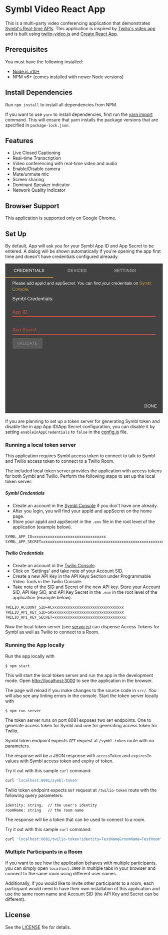 # Symbl Video React App

This is a multi-party video conferencing application that demonstrates [Symbl's Real-time APIs](https://docs.symbl.ai/#real-time-websocket-api). This application is inspired by [Twilio's video app](https://github.com/twilio/twilio-video-app-react) and is built using [twilio-video.js](https://github.com/twilio/twilio-video-app-react) and [Create React App](https://github.com/facebook/create-react-app).

## Prerequisites
You must have the following installed:

* [Node.js v10+](https://nodejs.org/en/download/)
* NPM v6+ (comes installed with newer Node versions)

## Install Dependencies

Run `npm install` to install all dependencies from NPM.

If you want to use `yarn` to install dependencies, first run the [yarn import](https://classic.yarnpkg.com/en/docs/cli/import/) command. This will ensure that yarn installs the package versions that are specified in `package-lock.json`.

## Features
* Live Closed Captioning
* Real-time Transcription
* Video conferencing with real-time video and audio
* Enable/Disable camera
* Mute/unmute mic
* Screen sharing
* Dominant Speaker indicator
* Network Quality Indicator

## Browser Support
This application is supported only on Google Chrome.

## Set Up

By default, App will ask you for your Symbl App ID and App Secret to be entered. A dialog will be shown automatically if you're opening the app first time and doesn't have credentials configured alreaady.
 
![Symbl Credentials Dialog](./docs/symbl-credentials.png?v=4&s=100)
 
If you are planning to set up a token server for generating Symbl token and disable the in app App ID/App Secret configuration, you can disable it by setting `enableInAppCredentials` to `false` in the [config.js](https://github.com/symblai/symbl-twilio-video-react/blob/a42d0394ae7ff7c67cdf35df0bd3b013a3cdcfb5/src/config.js#L5) file.

### Running a local token server
This application requires Symbl access token to connect to talk to Symbl and Twilio access token to connect to a Twilio Room.

The included local token server provides the application with access tokens for both Symbl and Twilio. Perform the following steps to set up the local token server:

##### Symbl Credentials
* Create an account in the [Symbl Console](https://platform.symbl.ai) if you don't have one already.
* After you login, you will find your appId and appSecret on the home page.
* Store your appId and appSecret in the `.env` file in the root level of the application (example below).

```.env
SYMBL_APP_ID=xxxxxxxxxxxxxxxxxxxxxxxxxxxxxxxx
SYMBL_APP_SECRET=xxxxxxxxxxxxxxxxxxxxxxxxxxxxxxxxxxxxxxxxxxxxxxxxxxxxxxxxxxxxxxxx
```

##### Twilio Credentials
* Create an account in the [Twilio Console](https://www.twilio.com/login).
* Click on 'Settings' and take note of your Account SID.
* Create a new API Key in the API Keys Section under Programmable Video Tools in the Twilio Console. 
* Take note of the SID and Secret of the new API key.
Store your Account SID, API Key SID, and API Key Secret in the `.env` in the root level of the application (example below).

```.env
TWILIO_ACCOUNT_SID=ACxxxxxxxxxxxxxxxxxxxxxxxxxxxxxxxx
TWILIO_API_KEY_SID=SKxxxxxxxxxxxxxxxxxxxxxxxxxxxxxxxx
TWILIO_API_KEY_SECRET=xxxxxxxxxxxxxxxxxxxxxxxxxxxxxxxx
```

Now the local token server (see [server.js](https://github.com/symblai/symbl-video-react/blob/master/server.js)) can dispense Access Tokens for Symbl as well as Twilio to connect to a Room.

### Running the App locally

Run the app locally with

    $ npm start

This will start the local token server and run the app in the development mode. Open [http://localhost:3000](http://localhost:3000) to see the application in the browser.

The page will reload if you make changes to the source code in `src/`.
You will also see any linting errors in the console. Start the token server locally with

    $ npm run server

The token server runs on port 8081 exposes two `GET` endpoints. One to generate access token for Symbl and one for generating access token for Twilio. 

Symbl token endpoint expects `GET` request at `/symbl-token` route with no parameters.

The response will be a JSON response with `accessToken` and `expiresIn` values with Symbl access token and expiry of token.

Try it out with this sample `curl` command:

```bash
curl 'localhost:8081/symbl-token'
```

Twilio token endpoint expects `GET` request at `/twilio-token` route with the following query parameters: 

```
identity: string,  // the user's identity
roomName: string   // the room name
```

The response will be a token that can be used to connect to a room.

Try it out with this sample `curl` command:

```bash
curl 'localhost:8081/twilio-token?identity=TestName&roomName=TestRoom'
```

### Multiple Participants in a Room

If you want to see how the application behaves with multiple participants, you can simply open `localhost:3000` in multiple tabs in your browser and connect to the same room using different user names.

Additionally, if you would like to invite other participants to a room, each participant would need to have their own installation of this application and use the same room name and Account SID (the API Key and Secret can be different).

## License
See the [LICENSE](https://github.com/symblai/symbl-video-react/blob/master/LICENSE) file for details.
